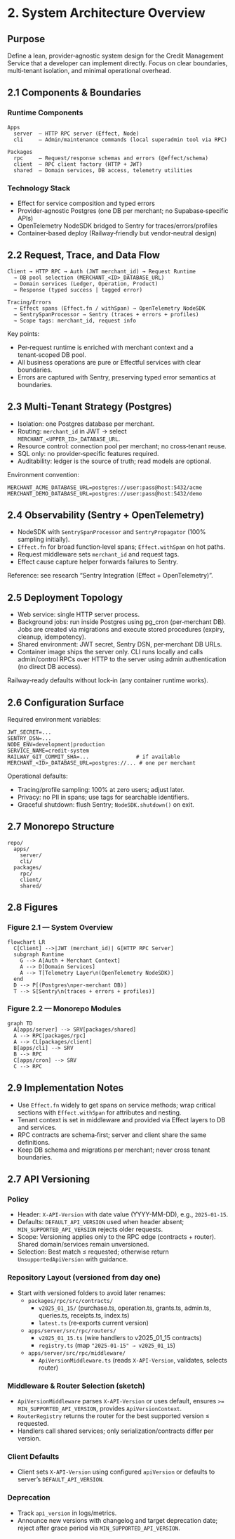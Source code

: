 # 2. System Architecture Overview

## Purpose

Define a lean, provider‑agnostic system design for the Credit Management Service that a developer can implement directly. Focus on clear boundaries, multi‑tenant isolation, and minimal operational overhead.

## 2.1 Components & Boundaries

### Runtime Components
```
Apps
  server  – HTTP RPC server (Effect, Node)
  cli     – Admin/maintenance commands (local superadmin tool via RPC)

Packages
  rpc     – Request/response schemas and errors (@effect/schema)
  client  – RPC client factory (HTTP + JWT)
  shared  – Domain services, DB access, telemetry utilities
```

### Technology Stack
- Effect for service composition and typed errors
- Provider‑agnostic Postgres (one DB per merchant; no Supabase‑specific APIs)
- OpenTelemetry NodeSDK bridged to Sentry for traces/errors/profiles
- Container‑based deploy (Railway‑friendly but vendor‑neutral design)

## 2.2 Request, Trace, and Data Flow

```
Client → HTTP RPC → Auth (JWT merchant_id) → Request Runtime
  → DB pool selection (MERCHANT_<ID>_DATABASE_URL)
  → Domain services (Ledger, Operation, Product)
  → Response (typed success | tagged error)

Tracing/Errors
  → Effect spans (Effect.fn / withSpan) → OpenTelemetry NodeSDK
  → SentrySpanProcessor → Sentry (traces + errors + profiles)
  → Scope tags: merchant_id, request info
```

Key points:
- Per‑request runtime is enriched with merchant context and a tenant‑scoped DB pool.
- All business operations are pure or Effectful services with clear boundaries.
- Errors are captured with Sentry, preserving typed error semantics at boundaries.

## 2.3 Multi‑Tenant Strategy (Postgres)

- Isolation: one Postgres database per merchant.
- Routing: `merchant_id` in JWT → select `MERCHANT_<UPPER_ID>_DATABASE_URL`.
- Resource control: connection pool per merchant; no cross‑tenant reuse.
- SQL only: no provider‑specific features required.
- Auditability: ledger is the source of truth; read models are optional.

Environment convention:
```
MERCHANT_ACME_DATABASE_URL=postgres://user:pass@host:5432/acme
MERCHANT_DEMO_DATABASE_URL=postgres://user:pass@host:5432/demo
```

## 2.4 Observability (Sentry + OpenTelemetry)

- NodeSDK with `SentrySpanProcessor` and `SentryPropagator` (100% sampling initially).
- `Effect.fn` for broad function‑level spans; `Effect.withSpan` on hot paths.
- Request middleware sets `merchant_id` and request tags.
- Effect cause capture helper forwards failures to Sentry.

Reference: see research “Sentry Integration (Effect + OpenTelemetry)”.

## 2.5 Deployment Topology

- Web service: single HTTP server process.
- Background jobs: run inside Postgres using pg_cron (per‑merchant DB). Jobs are created via migrations and execute stored procedures (expiry, cleanup, idempotency).
- Shared environment: JWT secret, Sentry DSN, per‑merchant DB URLs.
- Container image ships the server only. CLI runs locally and calls admin/control RPCs over HTTP to the server using admin authentication (no direct DB access).

Railway‑ready defaults without lock‑in (any container runtime works).

## 2.6 Configuration Surface

Required environment variables:
```
JWT_SECRET=...
SENTRY_DSN=...
NODE_ENV=development|production
SERVICE_NAME=credit-system
RAILWAY_GIT_COMMIT_SHA=...               # if available
MERCHANT_<ID>_DATABASE_URL=postgres://... # one per merchant
```

Operational defaults:
- Tracing/profile sampling: 100% at zero users; adjust later.
- Privacy: no PII in spans; use tags for searchable identifiers.
- Graceful shutdown: flush Sentry; `NodeSDK.shutdown()` on exit.

## 2.7 Monorepo Structure

```text
repo/
  apps/
    server/
    cli/
  packages/
    rpc/
    client/
    shared/
```

## 2.8 Figures

### Figure 2.1 — System Overview
```mermaid
flowchart LR
  C[Client] -->|JWT (merchant_id)| G[HTTP RPC Server]
  subgraph Runtime
    G --> A[Auth + Merchant Context]
    A --> D[Domain Services]
    A --> T[Telemetry Layer\n(OpenTelemetry NodeSDK)]
  end
  D --> P[(Postgres\nper-merchant DB)]
  T --> S[Sentry\n(traces + errors + profiles)]
```

### Figure 2.2 — Monorepo Modules
```mermaid
graph TD
  A[apps/server] --> SRV[packages/shared]
  A --> RPC[packages/rpc]
  A --> CL[packages/client]
  B[apps/cli] --> SRV
  B --> RPC
  C[apps/cron] --> SRV
  C --> RPC
```

## 2.9 Implementation Notes

- Use `Effect.fn` widely to get spans on service methods; wrap critical sections with `Effect.withSpan` for attributes and nesting.
- Tenant context is set in middleware and provided via Effect layers to DB and services.
- RPC contracts are schema‑first; server and client share the same definitions.
- Keep DB schema and migrations per merchant; never cross tenant boundaries.

## 2.7 API Versioning

### Policy
- Header: `X-API-Version` with date value (YYYY-MM-DD), e.g., `2025-01-15`.
- Defaults: `DEFAULT_API_VERSION` used when header absent; `MIN_SUPPORTED_API_VERSION` rejects older requests.
- Scope: Versioning applies only to the RPC edge (contracts + router). Shared domain/services remain unversioned.
- Selection: Best match ≤ requested; otherwise return `UnsupportedApiVersion` with guidance.

### Repository Layout (versioned from day one)
- Start with versioned folders to avoid later renames:
  - `packages/rpc/src/contracts/`
    - `v2025_01_15/` (purchase.ts, operation.ts, grants.ts, admin.ts, queries.ts, receipts.ts, index.ts)
    - `latest.ts` (re‑exports current version)
  - `apps/server/src/rpc/routers/`
    - `v2025_01_15.ts` (wire handlers to v2025_01_15 contracts)
    - `registry.ts` (map `"2025-01-15" → v2025_01_15`)
  - `apps/server/src/rpc/middleware/`
    - `ApiVersionMiddleware.ts` (reads `X-API-Version`, validates, selects router)

### Middleware & Router Selection (sketch)
- `ApiVersionMiddleware` parses `X-API-Version` or uses default, ensures `>= MIN_SUPPORTED_API_VERSION`, provides `ApiVersionContext`.
- `RouterRegistry` returns the router for the best supported version ≤ requested.
- Handlers call shared services; only serialization/contracts differ per version.

### Client Defaults
- Client sets `X-API-Version` using configured `apiVersion` or defaults to server’s `DEFAULT_API_VERSION`.

### Deprecation
- Track `api_version` in logs/metrics.
- Announce new versions with changelog and target deprecation date; reject after grace period via `MIN_SUPPORTED_API_VERSION`.
